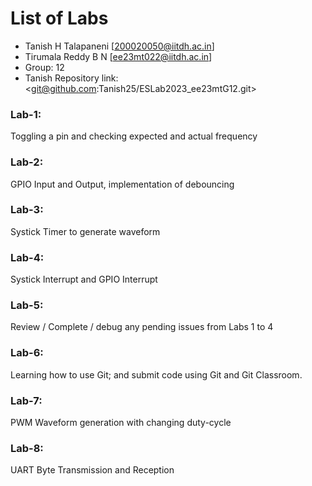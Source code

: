 # List of Labs

* Tanish H Talapaneni [200020050@iitdh.ac.in] 
* Tirumala Reddy B N [ee23mt022@iitdh.ac.in]
* Group: 12 <br>
* Tanish Repository link: <git@github.com:Tanish25/ESLab2023_ee23mtG12.git>

### Lab-1:
Toggling a pin and checking expected and actual frequency

### Lab-2:
GPIO Input and Output, implementation of debouncing

### Lab-3:
Systick Timer to generate waveform

### Lab-4:
Systick Interrupt and GPIO Interrupt

### Lab-5:
Review / Complete / debug any pending issues from Labs 1 to 4

### Lab-6:
Learning how to use Git; and submit code using Git and Git Classroom.

### Lab-7:
PWM Waveform generation with changing duty-cycle

### Lab-8:
UART Byte Transmission and Reception
